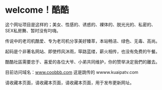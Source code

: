 # welcome！酷酷

这个网址项目是这样的；美女、性感的、诱惑的、裸体的、脱光光的、私密的、SEX私房舞、暂时没有叼嗨。

传说中的老司机酷爱、专为老司机分享美好臻萃，本站畅洁、绿色、无毒、高尚。 

起码是个非著名网站、即使栉风沐雨，筚路蓝缕，薪火相传，也没有免费的午餐。 

酷酷社區需要忠于、喜爱的各位大爷、小弟共同维护，你的赞举决定我們的離去。 

目前访问域名：www.coobbb.com   这是跳传的 wwww.kuaipatv.com

请收藏本页面，请收藏本页面，请收藏本页面，用于发布更新网址。  
